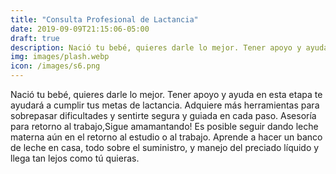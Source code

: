 ```yaml
---
title: "Consulta Profesional de Lactancia"
date: 2019-09-09T21:15:06-05:00
draft: true
description: Nació tu bebé, quieres darle lo mejor. Tener apoyo y ayuda en esta etapa te ayudará a cumplir tus metas de lactancia. Adquiere más herramientas para sobrepasar dificultades y sentirte segura y guiada en cada paso. Asesoría para retorno al trabajo,Sigue amamantando! Es posible seguir dando leche materna aún en el retorno al estudio o al trabajo. Aprende a hacer un banco de leche en casa, todo sobre el suministro, y manejo del preciado líquido y llega tan lejos como tú quieras.
img: images/plash.webp
icon: /images/s6.png
---
```


Nació tu bebé, quieres darle lo mejor. Tener apoyo y ayuda en esta etapa te ayudará a cumplir tus metas de lactancia. Adquiere más herramientas para sobrepasar dificultades y sentirte segura y guiada en cada paso. Asesoría para retorno al trabajo,Sigue amamantando! Es posible seguir dando leche materna aún en el retorno al estudio o al trabajo. Aprende a hacer un banco de leche en casa, todo sobre el suministro, y manejo del preciado líquido y llega tan lejos como tú quieras.